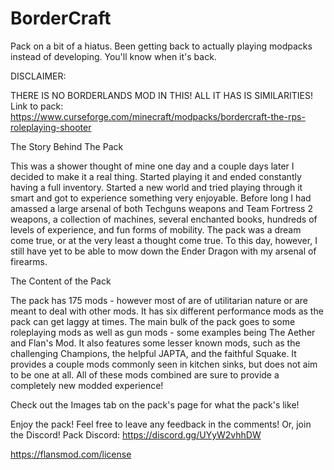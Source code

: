 # BorderCraft
Pack on a bit of a hiatus. Been getting back to actually playing modpacks instead of developing. You'll know when it's back.

DISCLAIMER:

THERE IS NO BORDERLANDS MOD IN THIS! ALL IT HAS IS SIMILARITIES!
Link to pack: https://www.curseforge.com/minecraft/modpacks/bordercraft-the-rps-roleplaying-shooter
 

The Story Behind The Pack

This was a shower thought of mine one day and a couple days later I decided to make it a real thing. Started playing it and ended constantly having a full inventory. Started a new world and tried playing through it smart and got to experience something very enjoyable. Before long I had amassed a large arsenal of both Techguns weapons and Team Fortress 2 weapons, a collection of machines, several enchanted books, hundreds of levels of experience, and fun forms of mobility. The pack was a dream come true, or at the very least a thought come true. To this day, however, I still have yet to be able to mow down the Ender Dragon with my arsenal of firearms. 

 

The Content of the Pack

The pack has 175 mods - however most of are of utilitarian nature or are meant to deal with other mods. It has six different performance mods as the pack can get laggy at times. The main bulk of the pack goes to some roleplaying mods as well as gun mods - some examples being The Aether and Flan's Mod. It also features some lesser known mods, such as the challenging Champions, the helpful JAPTA, and the faithful Squake. It provides a couple mods commonly seen in kitchen sinks, but does not aim to be one at all. All of these mods combined are sure to provide a completely new modded experience!

 
 Check out the Images tab on the pack's page for what the pack's like!

 

 

Enjoy the pack! Feel free to leave any feedback in the comments! Or, join the Discord!
 Pack Discord: https://discord.gg/UYyW2vhhDW

 https://flansmod.com/license
